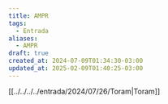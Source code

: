 ```yaml
---
title: AMPR
tags:
  - Entrada
aliases:
  - AMPR
draft: true
created_at: 2024-07-09T01:34:30-03:00
updated_at: 2025-02-09T01:40:25-03:00
---
```


 [[../../../../entrada/2024/07/26/Toram|Toram]]